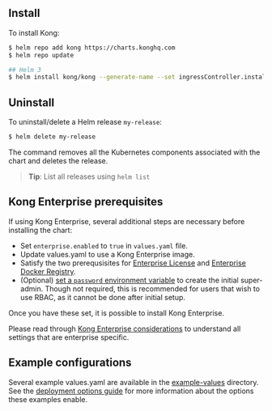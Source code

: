 ## Install

To install Kong:

```bash
$ helm repo add kong https://charts.konghq.com
$ helm repo update

## Helm 3
$ helm install kong/kong --generate-name --set ingressController.installCRDs=false
```

## Uninstall

To uninstall/delete a Helm release `my-release`:

```bash
$ helm delete my-release
```

The command removes all the Kubernetes components associated with the
chart and deletes the release.

> **Tip**: List all releases using `helm list`

## Kong Enterprise prerequisites

If using Kong Enterprise, several additional steps are necessary before
installing the chart:

- Set `enterprise.enabled` to `true` in `values.yaml` file.
- Update values.yaml to use a Kong Enterprise image.
- Satisfy the two prerequsisites for
  [Enterprise License](./configuration.md#kong-enterprise-license) and
  [Enterprise Docker Registry](./configuration.md#kong-enterprise-docker-registry-access).
- (Optional) [set a `password` environment variable](./configuration.md#rbac) to create the
  initial super-admin. Though not required, this is recommended for users that
  wish to use RBAC, as it cannot be done after initial setup.

Once you have these set, it is possible to install Kong Enterprise.

Please read through
[Kong Enterprise considerations](./configuration.md#kong-enterprise-parameters)
to understand all settings that are enterprise specific.

## Example configurations

Several example values.yaml are available in the
[example-values](https://github.com/Kong/charts/blob/main/charts/kong/example-values/)
directory. See the [deployment options guide](./deployment-options.md) for more
information about the options these examples enable.
